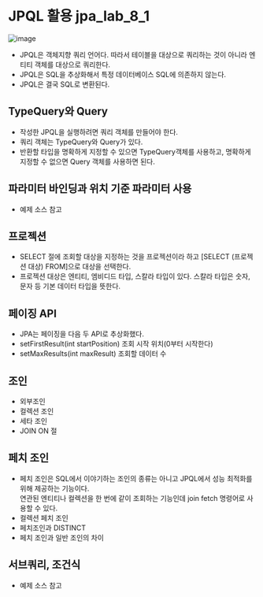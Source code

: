 # JPQL 활용 jpa_lab_8_1

![image](https://github.com/3songsongsong3/jpa_lab_8_1/assets/73326851/e572a442-59e6-46b5-82fa-20cd0bd467b7 "이번 절에서 예제로 사용할 도메인 모델")


* JPQL은 객체지향 쿼리 언어다. 따라서 테이블을 대상으로 쿼리하는 것이 아니라 엔티티 객체를 대상으로 쿼리한다.
* JPQL은 SQL을 추상화해서 특정 데이터베이스 SQL에 의존하지 않는다.
* JPQL은 결국 SQL로 변환된다.

## TypeQuery와 Query
* 작성한 JPQL을 실행하려면 쿼리 객체를 만들어야 한다.
* 쿼리 객체는 TypeQuery와 Query가 있다.
* 반환할 타입을 명확하게 지정할 수 있으면 TypeQuery객체를 사용하고, 명확하게 지정할 수 없으면 Query 객체를 사용하면 된다.

## 파라미터 바인딩과 위치 기준 파라미터 사용
*  예제 소스 참고

## 프로젝션
* SELECT 절에 조회할 대상을 지정하는 것을 프로젝션이라 하고 [SELECT (프로젝션 대상) FROM]으로 대상을 선택한다.
* 프로젝션 대상은 엔티티, 엠비디드 타입, 스칼라 타입이 있다. 스칼라 타입은 숫자, 문자 등 기본 데이터 타입을 뜻한다.

## 페이징 API 
* JPA는 페이징을 다음 두 API로 추상화했다.
* setFirstResult(int startPosition) 조회 시작 위치(0부터 시작한다)
* setMaxResults(int maxResult) 조회할 데이터 수
  
## 조인
* 외부조인
* 컬렉션 조인
* 세타 조인
* JOIN ON 절

## 페치 조인
* 페치 조인은 SQL에서 이야기하는 조인의 종류는 아니고 JPQL에서 성능 최적화를 위해 제공하는 기능이다. <br>연관된 엔티티나 컬렉션을 한 번에 같이 조회하는 기능인데 join fetch 명령어로 사용할 수 있다.
* 컬렉션 페치 조인
* 페치조인과 DISTINCT
* 페치 조인과 일반 조인의 차이

## 서브쿼리, 조건식
* 예제 소스 참고



